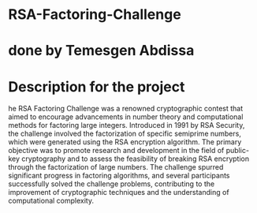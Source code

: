 # RSA-Factoring-Challenge
# done by Temesgen Abdissa
# Description for the project
he RSA Factoring Challenge was a renowned cryptographic contest that aimed to encourage advancements in number theory and computational methods for factoring large integers. 
Introduced in 1991 by RSA Security, the challenge involved the factorization of specific semiprime numbers, which were generated using the RSA encryption algorithm. 
The primary objective was to promote research and development in the field of public-key cryptography and to assess the feasibility of breaking RSA encryption through the factorization of large numbers.
The challenge spurred significant progress in factoring algorithms, and several participants successfully solved the challenge problems, contributing to the improvement of cryptographic techniques and the understanding of computational complexity.






